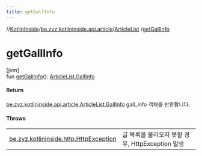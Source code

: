 ```yaml
---
title: getGallInfo
---
```

//[KotlinInside](../../../index.html)/[be.zvz.kotlininside.api.article](../index.html)/[ArticleList](index.html)
/[getGallInfo](get-gall-info.html)

# getGallInfo

[jvm]\
fun [getGallInfo](get-gall-info.html)(): [ArticleList.GallInfo](-gall-info/index.html)

#### Return

[be.zvz.kotlininside.api.article.ArticleList.GallInfo](-gall-info/index.html) gall_info 객체를 반환합니다.

#### Throws

| | |
|---|---|
| [be.zvz.kotlininside.http.HttpException](../../be.zvz.kotlininside.http/-http-exception/index.html) | 글 목록을 불러오지 못할 경우, HttpException 발생 |



